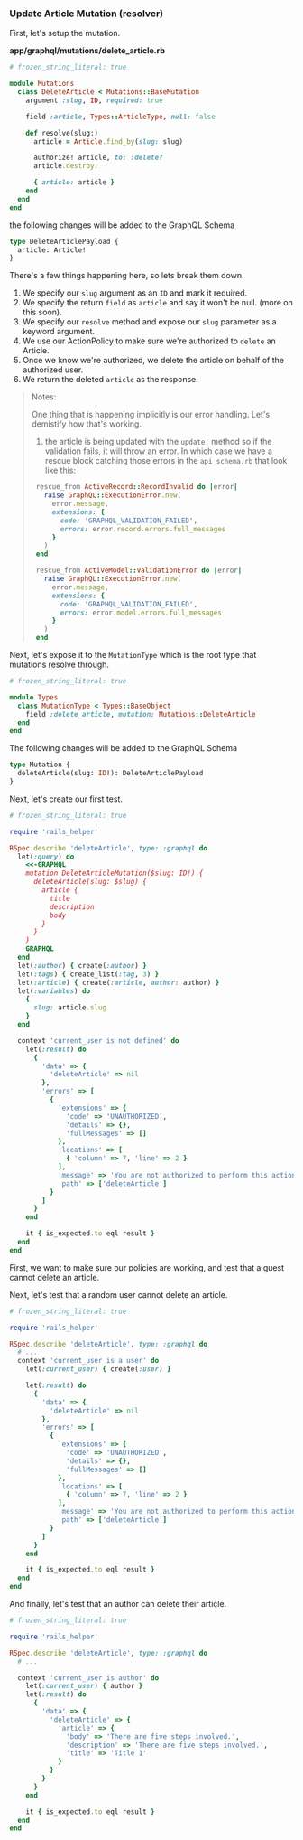 ### Update Article Mutation (resolver)

First, let's setup the mutation.

**app/graphql/mutations/delete_article.rb**

```rb
# frozen_string_literal: true

module Mutations
  class DeleteArticle < Mutations::BaseMutation
    argument :slug, ID, required: true

    field :article, Types::ArticleType, null: false

    def resolve(slug:)
      article = Article.find_by(slug: slug)

      authorize! article, to: :delete?
      article.destroy!

      { article: article }
    end
  end
end
```

the following changes will be added to the GraphQL Schema

```graphql
type DeleteArticlePayload {
  article: Article!
}
```

There's a few things happening here, so lets break them down.

1. We specify our `slug` argument as an `ID` and mark it required.
2. We specify the return `field` as `article` and say it won't be null. (more on this soon).
3. We specify our `resolve` method and expose our `slug` parameter as a keyword argument.
4. We use our ActionPolicy to make sure we're authorized to `delete` an Article.
5. Once we know we're authorized, we delete the article on behalf of the authorized user.
6. We return the deleted `article` as the response.

> Notes:
>
> One thing that is happening implicitly is our error handling. Let's demistify how that's working.
>
> 1. the article is being updated with the `update!` method so if the validation fails, it will throw an error. In which case we have a rescue block catching those errors in the `api_schema.rb` that look like this:
>
> ```rb
>  rescue_from ActiveRecord::RecordInvalid do |error|
>    raise GraphQL::ExecutionError.new(
>      error.message,
>      extensions: {
>        code: 'GRAPHQL_VALIDATION_FAILED',
>        errors: error.record.errors.full_messages
>      }
>    )
>  end
>
>  rescue_from ActiveModel::ValidationError do |error|
>    raise GraphQL::ExecutionError.new(
>      error.message,
>      extensions: {
>        code: 'GRAPHQL_VALIDATION_FAILED',
>        errors: error.model.errors.full_messages
>      }
>    )
>  end
> ```

Next, let's expose it to the `MutationType` which is the root type that mutations resolve through.

```rb
# frozen_string_literal: true

module Types
  class MutationType < Types::BaseObject
    field :delete_article, mutation: Mutations::DeleteArticle
  end
end
```

The following changes will be added to the GraphQL Schema

```graphql
type Mutation {
  deleteArticle(slug: ID!): DeleteArticlePayload
}
```

Next, let's create our first test.

```rb
# frozen_string_literal: true

require 'rails_helper'

RSpec.describe 'deleteArticle', type: :graphql do
  let(:query) do
    <<-GRAPHQL
    mutation DeleteArticleMutation($slug: ID!) {
      deleteArticle(slug: $slug) {
        article {
          title
          description
          body
        }
      }
    }
    GRAPHQL
  end
  let(:author) { create(:author) }
  let(:tags) { create_list(:tag, 3) }
  let(:article) { create(:article, author: author) }
  let(:variables) do
    {
      slug: article.slug
    }
  end

  context 'current_user is not defined' do
    let(:result) do
      {
        'data' => {
          'deleteArticle' => nil
        },
        'errors' => [
          {
            'extensions' => {
              'code' => 'UNAUTHORIZED',
              'details' => {},
              'fullMessages' => []
            },
            'locations' => [
              { 'column' => 7, 'line' => 2 }
            ],
            'message' => 'You are not authorized to perform this action',
            'path' => ['deleteArticle']
          }
        ]
      }
    end

    it { is_expected.to eql result }
  end
end
```

First, we want to make sure our policies are working, and test that a guest cannot delete an article.

Next, let's test that a random user cannot delete an article.

```rb
# frozen_string_literal: true

require 'rails_helper'

RSpec.describe 'deleteArticle', type: :graphql do
  # ...
  context 'current_user is a user' do
    let(:current_user) { create(:user) }

    let(:result) do
      {
        'data' => {
          'deleteArticle' => nil
        },
        'errors' => [
          {
            'extensions' => {
              'code' => 'UNAUTHORIZED',
              'details' => {},
              'fullMessages' => []
            },
            'locations' => [
              { 'column' => 7, 'line' => 2 }
            ],
            'message' => 'You are not authorized to perform this action',
            'path' => ['deleteArticle']
          }
        ]
      }
    end

    it { is_expected.to eql result }
  end
end
```

And finally, let's test that an author can delete their article.

```rb
# frozen_string_literal: true

require 'rails_helper'

RSpec.describe 'deleteArticle', type: :graphql do
  # ...

  context 'current_user is author' do
    let(:current_user) { author }
    let(:result) do
      {
        'data' => {
          'deleteArticle' => {
            'article' => {
              'body' => 'There are five steps involved.',
              'description' => 'There are five steps involved.',
              'title' => 'Title 1'
            }
          }
        }
      }
    end

    it { is_expected.to eql result }
  end
end
```
